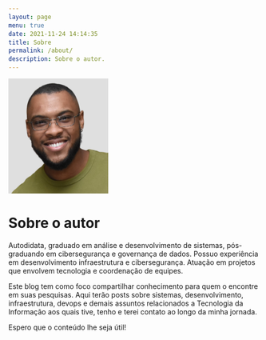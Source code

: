 ```yaml
---
layout: page
menu: true
date: 2021-11-24 14:14:35
title: Sobre
permalink: /about/
description: Sobre o autor.
---
```

<img class="img-rounded" src="/assets/img/uploads/profile1.png" alt="Bruno Costa" width="200">

# Sobre o autor

Autodidata, graduado em análise e desenvolvimento de sistemas, pós-graduando em cibersegurança e governança de dados. Possuo experiência em desenvolvimento infraestrutura e cibersegurança. Atuação em projetos que envolvem tecnologia e coordenação de equipes.

Este blog tem como foco compartilhar conhecimento para quem o encontre em suas pesquisas. Aqui terão posts sobre sistemas, desenvolvimento, infraestrutura, devops e demais assuntos relacionados a Tecnologia da Informação aos quais tive, tenho e terei contato ao longo da minha jornada.  

Espero que o conteúdo lhe seja útil!